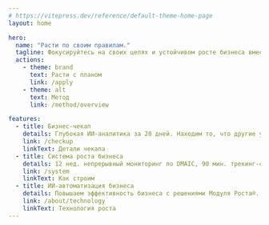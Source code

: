 ```yaml
---
# https://vitepress.dev/reference/default-theme-home-page
layout: home

hero:
  name: "Расти по своим правилам."
  tagline: Фокусируйтесь на своих целях и устойчивом росте бизнеса вместе с Модулем Роста®.
  actions:
    - theme: brand
      text: Расти с планом
      link: /apply
    - theme: alt
      text: Метод
      link: /method/overview

features:
  - title: Бизнес-чекап
    details: Глубокая ИИ-аналитика за 20 дней. Находим то, что другие упускают.
    link: /checkup
    linkText: Детали чекапа
  - title: Система роста бизнеса
    details: 12 нед. непрерывный мониторинг по DMAIC, 90 мин. трекинг-сессии каждую неделю
    link: /system
    linkText: Как строим
  - title: ИИ-автоматизация бизнеса
    details: Повышаем эффективность бизнеса с решениями Модуля Роста®.
    link: /about/technology
    linkText: Технология роста
---
```


